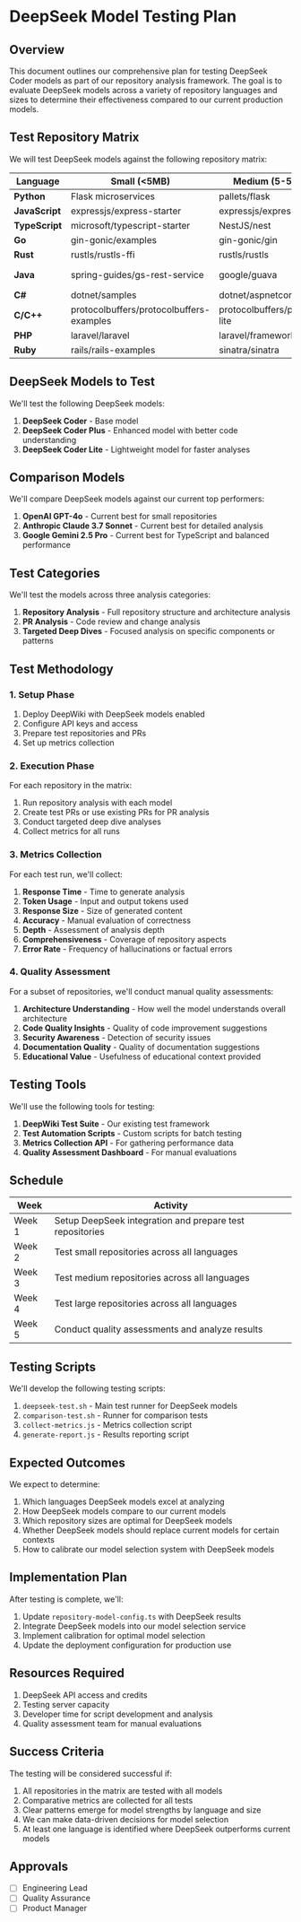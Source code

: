# DeepSeek Model Testing Plan

## Overview

This document outlines our comprehensive plan for testing DeepSeek Coder models as part of our repository analysis framework. The goal is to evaluate DeepSeek models across a variety of repository languages and sizes to determine their effectiveness compared to our current production models.

## Test Repository Matrix

We will test DeepSeek models against the following repository matrix:

| Language | Small (<5MB) | Medium (5-50MB) | Large (>50MB) |
|----------|-------------|-----------------|---------------|
| **Python** | Flask microservices | pallets/flask | pytorch/pytorch |
| **JavaScript** | expressjs/express-starter | expressjs/express | facebook/react |
| **TypeScript** | microsoft/typescript-starter | NestJS/nest | microsoft/TypeScript |
| **Go** | gin-gonic/examples | gin-gonic/gin | golang/go |
| **Rust** | rustls/rustls-ffi | rustls/rustls | rust-lang/rust |
| **Java** | spring-guides/gs-rest-service | google/guava | spring-projects/spring-boot |
| **C#** | dotnet/samples | dotnet/aspnetcore | dotnet/runtime |
| **C/C++** | protocolbuffers/protocolbuffers-examples | protocolbuffers/protobuf-lite | protocolbuffers/protobuf |
| **PHP** | laravel/laravel | laravel/framework | wordpress/wordpress |
| **Ruby** | rails/rails-examples | sinatra/sinatra | rails/rails |

## DeepSeek Models to Test

We'll test the following DeepSeek models:

1. **DeepSeek Coder** - Base model
2. **DeepSeek Coder Plus** - Enhanced model with better code understanding
3. **DeepSeek Coder Lite** - Lightweight model for faster analyses

## Comparison Models

We'll compare DeepSeek models against our current top performers:

1. **OpenAI GPT-4o** - Current best for small repositories
2. **Anthropic Claude 3.7 Sonnet** - Current best for detailed analysis
3. **Google Gemini 2.5 Pro** - Current best for TypeScript and balanced performance

## Test Categories

We'll test the models across three analysis categories:

1. **Repository Analysis** - Full repository structure and architecture analysis
2. **PR Analysis** - Code review and change analysis
3. **Targeted Deep Dives** - Focused analysis on specific components or patterns

## Test Methodology

### 1. Setup Phase

1. Deploy DeepWiki with DeepSeek models enabled
2. Configure API keys and access
3. Prepare test repositories and PRs
4. Set up metrics collection

### 2. Execution Phase

For each repository in the matrix:

1. Run repository analysis with each model
2. Create test PRs or use existing PRs for PR analysis
3. Conduct targeted deep dive analyses
4. Collect metrics for all runs

### 3. Metrics Collection

For each test run, we'll collect:

1. **Response Time** - Time to generate analysis
2. **Token Usage** - Input and output tokens used
3. **Response Size** - Size of generated content
4. **Accuracy** - Manual evaluation of correctness
5. **Depth** - Assessment of analysis depth
6. **Comprehensiveness** - Coverage of repository aspects
7. **Error Rate** - Frequency of hallucinations or factual errors

### 4. Quality Assessment

For a subset of repositories, we'll conduct manual quality assessments:

1. **Architecture Understanding** - How well the model understands overall architecture
2. **Code Quality Insights** - Quality of code improvement suggestions
3. **Security Awareness** - Detection of security issues
4. **Documentation Quality** - Quality of documentation suggestions
5. **Educational Value** - Usefulness of educational context provided

## Testing Tools

We'll use the following tools for testing:

1. **DeepWiki Test Suite** - Our existing test framework
2. **Test Automation Scripts** - Custom scripts for batch testing
3. **Metrics Collection API** - For gathering performance data
4. **Quality Assessment Dashboard** - For manual evaluations

## Schedule

| Week | Activity |
|------|----------|
| Week 1 | Setup DeepSeek integration and prepare test repositories |
| Week 2 | Test small repositories across all languages |
| Week 3 | Test medium repositories across all languages |
| Week 4 | Test large repositories across all languages |
| Week 5 | Conduct quality assessments and analyze results |

## Testing Scripts

We'll develop the following testing scripts:

1. `deepseek-test.sh` - Main test runner for DeepSeek models
2. `comparison-test.sh` - Runner for comparison tests
3. `collect-metrics.js` - Metrics collection script
4. `generate-report.js` - Results reporting script

## Expected Outcomes

We expect to determine:

1. Which languages DeepSeek models excel at analyzing
2. How DeepSeek models compare to our current models
3. Which repository sizes are optimal for DeepSeek models
4. Whether DeepSeek models should replace current models for certain contexts
5. How to calibrate our model selection system with DeepSeek models

## Implementation Plan

After testing is complete, we'll:

1. Update `repository-model-config.ts` with DeepSeek results
2. Integrate DeepSeek models into our model selection service
3. Implement calibration for optimal model selection
4. Update the deployment configuration for production use

## Resources Required

1. DeepSeek API access and credits
2. Testing server capacity
3. Developer time for script development and analysis
4. Quality assessment team for manual evaluations

## Success Criteria

The testing will be considered successful if:

1. All repositories in the matrix are tested with all models
2. Comparative metrics are collected for all tests
3. Clear patterns emerge for model strengths by language and size
4. We can make data-driven decisions for model selection
5. At least one language is identified where DeepSeek outperforms current models

## Approvals

- [ ] Engineering Lead
- [ ] Quality Assurance
- [ ] Product Manager
